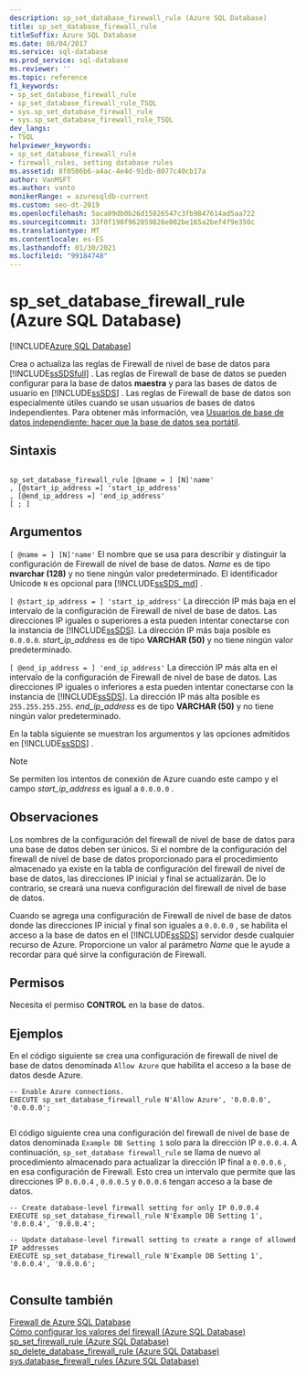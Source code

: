 ```yaml
---
description: sp_set_database_firewall_rule (Azure SQL Database)
title: sp_set_database_firewall_rule
titleSuffix: Azure SQL Database
ms.date: 08/04/2017
ms.service: sql-database
ms.prod_service: sql-database
ms.reviewer: ''
ms.topic: reference
f1_keywords:
- sp_set_database_firewall_rule
- sp_set_database_firewall_rule_TSQL
- sys.sp_set_database_firewall_rule
- sys.sp_set_database_firewall_rule_TSQL
dev_langs:
- TSQL
helpviewer_keywords:
- sp_set_database_firewall_rule
- firewall_rules, setting database rules
ms.assetid: 8f0506b6-a4ac-4e4d-91db-8077c40cb17a
author: VanMSFT
ms.author: vanto
monikerRange: = azuresqldb-current
ms.custom: seo-dt-2019
ms.openlocfilehash: 5aca09db0b26d15826547c3fb9847614ad5aa722
ms.sourcegitcommit: 33f0f190f962059826e002be165a2bef4f9e350c
ms.translationtype: MT
ms.contentlocale: es-ES
ms.lasthandoff: 01/30/2021
ms.locfileid: "99184748"
---
```

# <a name="sp_set_database_firewall_rule-azure-sql-database"></a>sp_set_database_firewall_rule (Azure SQL Database)
[!INCLUDE[Azure SQL Database](../../includes/applies-to-version/asdb.md)]

  Crea o actualiza las reglas de Firewall de nivel de base de datos para [!INCLUDE[ssSDSfull](../../includes/sssdsfull-md.md)] . Las reglas de Firewall de base de datos se pueden configurar para la base de datos **maestra** y para las bases de datos de usuario en [!INCLUDE[ssSDS](../../includes/sssds-md.md)] . Las reglas de Firewall de base de datos son especialmente útiles cuando se usan usuarios de bases de datos independientes. Para obtener más información, vea [Usuarios de base de datos independiente: hacer que la base de datos sea portátil](../../relational-databases/security/contained-database-users-making-your-database-portable.md).  
  
## <a name="syntax"></a>Sintaxis  
  
```  
  
sp_set_database_firewall_rule [@name = ] [N]'name'  
, [@start_ip_address =] 'start_ip_address'  
, [@end_ip_address =] 'end_ip_address'
[ ; ]  
```  
  
## <a name="arguments"></a>Argumentos  
`[ @name = ] [N]'name'` El nombre que se usa para describir y distinguir la configuración de Firewall de nivel de base de datos. *Name* es de tipo **nvarchar (128)** y no tiene ningún valor predeterminado. El identificador Unicode `N` es opcional para [!INCLUDE[ssSDS_md](../../includes/sssds-md.md)] . 
  
`[ @start_ip_address = ] 'start_ip_address'` La dirección IP más baja en el intervalo de la configuración de Firewall de nivel de base de datos. Las direcciones IP iguales o superiores a esta pueden intentar conectarse con la instancia de [!INCLUDE[ssSDS](../../includes/sssds-md.md)]. La dirección IP más baja posible es `0.0.0.0`. *start_ip_address* es de tipo **VARCHAR (50)** y no tiene ningún valor predeterminado.  
  
`[ @end_ip_address = ] 'end_ip_address'` La dirección IP más alta en el intervalo de la configuración de Firewall de nivel de base de datos. Las direcciones IP iguales o inferiores a esta pueden intentar conectarse con la instancia de [!INCLUDE[ssSDS](../../includes/sssds-md.md)]. La dirección IP más alta posible es `255.255.255.255`. *end_ip_address* es de tipo **VARCHAR (50)** y no tiene ningún valor predeterminado.  
  
 En la tabla siguiente se muestran los argumentos y las opciones admitidos en [!INCLUDE[ssSDS](../../includes/sssds-md.md)] .  
  
> [!NOTE]  
>  Se permiten los intentos de conexión de Azure cuando este campo y el campo *start_ip_address* es igual a `0.0.0.0` .  
  
## <a name="remarks"></a>Observaciones  
 Los nombres de la configuración del firewall de nivel de base de datos para una base de datos deben ser únicos. Si el nombre de la configuración del firewall de nivel de base de datos proporcionado para el procedimiento almacenado ya existe en la tabla de configuración del firewall de nivel de base de datos, las direcciones IP inicial y final se actualizarán. De lo contrario, se creará una nueva configuración del firewall de nivel de base de datos.  
  
 Cuando se agrega una configuración de Firewall de nivel de base de datos donde las direcciones IP inicial y final son iguales a `0.0.0.0` , se habilita el acceso a la base de datos en el [!INCLUDE[ssSDS](../../includes/sssds-md.md)] servidor desde cualquier recurso de Azure. Proporcione un valor al parámetro *Name* que le ayude a recordar para qué sirve la configuración de Firewall.  
  
## <a name="permissions"></a>Permisos  
 Necesita el permiso **CONTROL** en la base de datos.  
  
## <a name="examples"></a>Ejemplos  
 En el código siguiente se crea una configuración de firewall de nivel de base de datos denominada `Allow Azure` que habilita el acceso a la base de datos desde Azure.  
  
```  
-- Enable Azure connections.  
EXECUTE sp_set_database_firewall_rule N'Allow Azure', '0.0.0.0', '0.0.0.0';  
  
```  
  
 El código siguiente crea una configuración del firewall de nivel de base de datos denominada `Example DB Setting 1` solo para la dirección IP `0.0.0.4`. A continuación, `sp_set_database firewall_rule` se llama de nuevo al procedimiento almacenado para actualizar la dirección IP final a `0.0.0.6` , en esa configuración de Firewall. Esto crea un intervalo que permite que las direcciones IP `0.0.0.4` , `0.0.0.5` y `0.0.0.6` tengan acceso a la base de datos.
  
```  
-- Create database-level firewall setting for only IP 0.0.0.4  
EXECUTE sp_set_database_firewall_rule N'Example DB Setting 1', '0.0.0.4', '0.0.0.4';  
  
-- Update database-level firewall setting to create a range of allowed IP addresses
EXECUTE sp_set_database_firewall_rule N'Example DB Setting 1', '0.0.0.4', '0.0.0.6';  
  
```  
  
## <a name="see-also"></a>Consulte también  
 [Firewall de Azure SQL Database](/azure/azure-sql/database/firewall-configure)   
 [Cómo configurar los valores del firewall (Azure SQL Database)](/azure/azure-sql/database/firewall-configure)   
 [sp_set_firewall_rule &#40;Azure SQL Database&#41;](../../relational-databases/system-stored-procedures/sp-set-firewall-rule-azure-sql-database.md)   
 [sp_delete_database_firewall_rule &#40;Azure SQL Database&#41;](../../relational-databases/system-stored-procedures/sp-delete-database-firewall-rule-azure-sql-database.md)   
 [sys.database_firewall_rules &#40;Azure SQL Database&#41;](../../relational-databases/system-catalog-views/sys-database-firewall-rules-azure-sql-database.md)  
  
